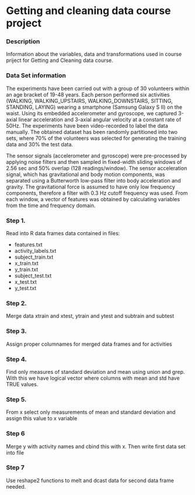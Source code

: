 # Getting and cleaning data course project

### Description
Information about the variables, data and transformations used in course priject for Getting and Cleaning data course.

### Data Set information
The experiments have been carried out with a group of 30 volunteers within an age bracket of 19-48 years. Each person performed six activities (WALKING, WALKING_UPSTAIRS, WALKING_DOWNSTAIRS, SITTING, STANDING, LAYING) wearing a smartphone (Samsung Galaxy S II) on the waist. Using its embedded accelerometer and gyroscope, we captured 3-axial linear acceleration and 3-axial angular velocity at a constant rate of 50Hz. The experiments have been video-recorded to label the data manually. The obtained dataset has been randomly partitioned into two sets, where 70% of the volunteers was selected for generating the training data and 30% the test data.

The sensor signals (accelerometer and gyroscope) were pre-processed by applying noise filters and then sampled in fixed-width sliding windows of 2.56 sec and 50% overlap (128 readings/window). The sensor acceleration signal, which has gravitational and body motion components, was separated using a Butterworth low-pass filter into body acceleration and gravity. The gravitational force is assumed to have only low frequency components, therefore a filter with 0.3 Hz cutoff frequency was used. From each window, a vector of features was obtained by calculating variables from the time and frequency domain.

### Step 1.
Read into R data frames data contained in files:
+ features.txt
+ activity_labels.txt
+ subject_train.txt
+ x_train.txt
+ y_train.txt
+ subject_test.txt
+ x_test.txt
+ y_test.txt

### Step 2. 
Merge data xtrain and xtest, ytrain and ytest and subtrain and subtest

### Step 3.
Assign proper columnames for merged data frames and for activities

### Step 4.
Find only measures of standard deviation and mean using union and grep.
With this we have logical vector where columns with mean and std have TRUE values.

### Step 5.
From x select only measurements of mean and standard deviation and assign this value to x variable

### Step 6
Merge y with activity names and cbind this with x. Then write first data set into file

### Step 7
Use reshape2 functions to melt and dcast data for second data frame needed.
